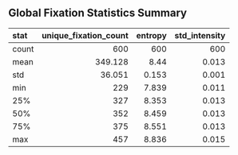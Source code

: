 ## Global Fixation Statistics Summary

| stat   |   unique_fixation_count |   entropy |   std_intensity |
|:-------|------------------------:|----------:|----------------:|
| count  |                 600     |   600     |         600     |
| mean   |                 349.128 |     8.44  |           0.013 |
| std    |                  36.051 |     0.153 |           0.001 |
| min    |                 229     |     7.839 |           0.011 |
| 25%    |                 327     |     8.353 |           0.013 |
| 50%    |                 352     |     8.459 |           0.013 |
| 75%    |                 375     |     8.551 |           0.013 |
| max    |                 457     |     8.836 |           0.015 |